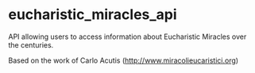 # eucharistic_miracles_api
API allowing users to access information about Eucharistic Miracles over the centuries. 

Based on the work of Carlo Acutis (http://www.miracolieucaristici.org)
